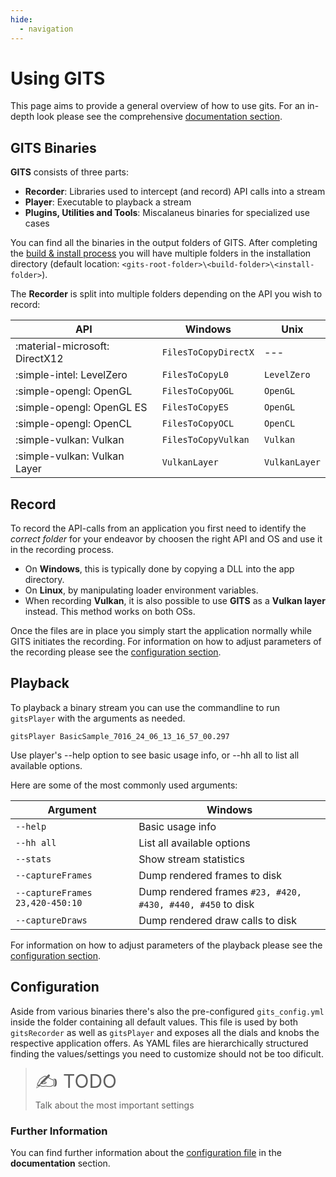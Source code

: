 ```yaml
---
hide:
  - navigation
---
```

# Using GITS

This page aims to provide a general overview of how to use gits. For an in-depth look please see the comprehensive [documentation section](documentation/terminology.md).

## GITS Binaries

**GITS** consists of three parts:

- **Recorder**: Libraries used to intercept (and record) API calls into a stream
- **Player**: Executable to playback a stream
- **Plugins, Utilities and Tools**: Miscalaneus binaries for specialized use cases

You can find all the binaries in the output folders of GITS. After completing the [build & install process](building.md) you will have multiple folders in the installation directory (default location: `<gits-root-folder>\<build-folder>\<install-folder>`).

The **Recorder** is split into multiple folders depending on the API you wish to record:

| API                            | Windows              | Unix          |
| ------------------------------ | -------------------- | ------------- |
| :material-microsoft: DirectX12 | `FilesToCopyDirectX` | ---           |
| :simple-intel: LevelZero       | `FilesToCopyL0`      | `LevelZero`   |
| :simple-opengl: OpenGL         | `FilesToCopyOGL`     | `OpenGL`      |
| :simple-opengl: OpenGL ES      | `FilesToCopyES`      | `OpenGL`      |
| :simple-opengl: OpenCL         | `FilesToCopyOCL`     | `OpenCL`      |
| :simple-vulkan: Vulkan         | `FilesToCopyVulkan`  | `Vulkan`      |
| :simple-vulkan: Vulkan Layer   | `VulkanLayer`        | `VulkanLayer` |

## Record

To record the API-calls from an application you first need to identify the *correct folder* for your endeavor by choosen the right API and OS and use it in the recording process.

- On **Windows**, this is typically done by copying a DLL into the app directory.
- On **Linux**, by manipulating loader environment variables.
- When recording **Vulkan**, it is also possible to use **GITS** as a **Vulkan layer** instead. This method works on both OSs.

Once the files are in place you simply start the application normally while GITS initiates the recording. For information on how to adjust parameters of the recording please see the [configuration section](#configuration).

## Playback

To playback a binary stream you can use the commandline to run `gitsPlayer` with the arguments as needed.

```batch
gitsPlayer BasicSample_7016_24_06_13_16_57_00.297
```

Use player's --help option to see basic usage info, or --hh all to list all available options.

Here are some of the most commonly used arguments:

| Argument                        | Windows                                                    |
| ------------------------------- | ---------------------------------------------------------- |
| `--help`                        | Basic usage info                                           |
| `--hh all`                      | List all available options                                 |
| `--stats`                       | Show stream statistics                                     |
| `--captureFrames`               | Dump rendered frames to disk                               |
| `--captureFrames 23,420-450:10` | Dump rendered frames `#23, #420, #430, #440, #450` to disk |
| `--captureDraws`                | Dump rendered draw calls to disk                           |

For information on how to adjust parameters of the playback please see the [configuration section](#configuration).

## Configuration

Aside from various binaries there's also the pre-configured `gits_config.yml` inside the folder containing all default values. This file is used by both `gitsRecorder` as well as `gitsPlayer` and exposes all the dials and knobs the respective application offers. As YAML files are hierarchically structured finding the values/settings you need to customize should not be too dificult.

> <span style="font-size:30px;">:writing_hand: TODO</span>  
> Talk about the most important settings

### Further Information

You can find further information about the [configuration file](documentation/configuration/general_options.md) in the **documentation** section.
